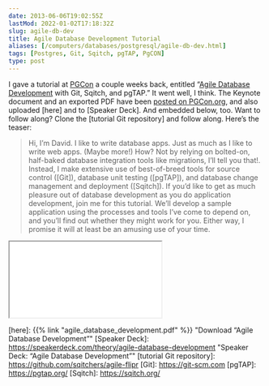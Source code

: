 ```yaml
--- 
date: 2013-06-06T19:02:55Z
lastMod: 2022-01-02T17:18:32Z
slug: agile-db-dev
title: Agile Database Development Tutorial
aliases: [/computers/databases/postgresql/agile-db-dev.html]
tags: [Postgres, Git, Sqitch, pgTAP, PgCON]
type: post
---
```


I gave a tutorial at [PGCon] a couple weeks back, entitled “[Agile Database
Development] with Git, Sqitch, and pgTAP.” It went well, I think. The Keynote
document and an exported PDF have been [posted on PGCon.org][Agile Database
Development], and also uploaded [here] and to [Speaker Deck]. And embedded
below, too. Want to follow along? Clone the [tutorial Git repository] and follow
along. Here’s the teaser:

> Hi, I’m David. I like to write database apps. Just as much as I like to write
> web apps. (Maybe more!) How? Not by relying on bolted-on, half-baked database
> integration tools like migrations, I’ll tell you that!. Instead, I make
> extensive use of best-of-breed tools for source control ([Git]), database unit
> testing ([pgTAP]), and database change management and deployment ([Sqitch]).
> If you’d like to get as much pleasure out of database development as you do
> application development, join me for this tutorial. We’ll develop a sample
> application using the processes and tools I’ve come to depend on, and you’ll
> find out whether they might work for you. Either way, I promise it will at
> least be an amusing use of your time.

<iframe src="{{% link "agile_database_development.pdf" %}}" class="slides"></iframe>

  [PGCon]: https://www.pgcon.org/2013/
  [Agile Database Development]: https://www.pgcon.org/2013/schedule/events/615.en.html
  [here]: {{% link "agile_database_development.pdf" %}}
    "Download “Agile Database Development”"
  [Speaker Deck]: https://speakerdeck.com/theory/agile-database-development
    "Speaker Deck: “Agile Database Development”"
  [tutorial Git repository]: https://github.com/sqitchers/agile-flipr
  [Git]: https://git-scm.com
  [pgTAP]: https://pgtap.org/
  [Sqitch]: https://sqitch.org/
